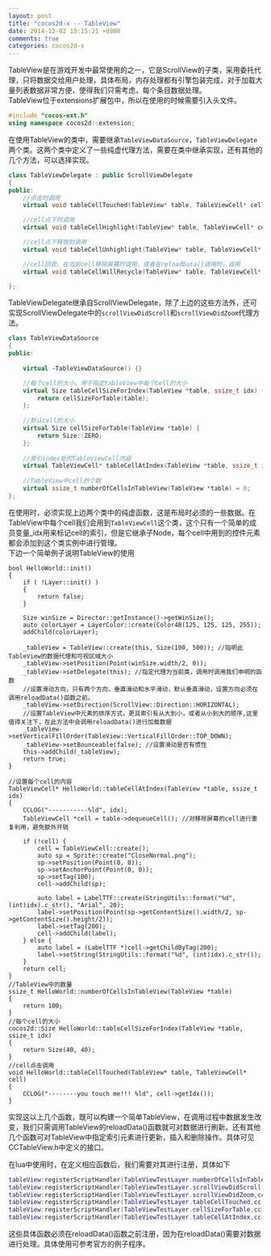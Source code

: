 ```yaml
---
layout: post
title: "cocos2d-x -- TableView"
date: 2014-12-02 15:15:21 +0800
comments: true
categories: cocos2d-x
---
```

TableView是在游戏开发中最常使用的之一，它是ScrollView的子类，采用委托代理，只将数据交给用户处理，具体布局，内存处理都有引擎包装完成，对于加载大量列表数据非常方便，使得我们只需考虑，每个条目数据处理。   
TableView位于extensions扩展包中，所以在使用的时候需要引入头文件。   

```c++
#include "cocos-ext.h"
using namespace cocos2d::extension;
```   
在使用TableView的类中，需要继承`TableViewDataSource`，`TableViewDelegate`两个类。这两个类中定义了一些纯虚代理方法，需要在类中继承实现，还有其他的几个方法，可以选择实现。  <!--more-->

```c++ TableViewDelegate
class TableViewDelegate : public ScrollViewDelegate
{
public:
    //点击时调用
    virtual void tableCellTouched(TableView* table, TableViewCell* cell) = 0;

    //cell点下时调用
    virtual void tableCellHighlight(TableView* table, TableViewCell* cell){};

    //cell点下释放时调用
    virtual void tableCellUnhighlight(TableView* table, TableViewCell* cell){};

    //cell回收，在当前cell移除屏幕时调用，或者在reloadData()调用时，调用
    virtual void tableCellWillRecycle(TableView* table, TableViewCell* cell){};

};
```   
TableViewDelegate继承自ScrollViewDelegate，除了上边的这些方法外，还可实现ScrollViewDelegate中的`scrollViewDidScroll`和`scrollViewDidZoom`代理方法。  

```c++ TableViewDataSource
class TableViewDataSource
{
public:
    
    virtual ~TableViewDataSource() {}

    //每个cell的大小，用于指定tableView中每个Cell的大小
    virtual Size tableCellSizeForIndex(TableView *table, ssize_t idx) {
        return cellSizeForTable(table);
    };
    
    //默认cell的大小
    virtual Size cellSizeForTable(TableView *table) {
        return Size::ZERO;
    };
    
    //索引index处的TableViewCell内容
    virtual TableViewCell* tableCellAtIndex(TableView *table, ssize_t idx) = 0;
    
    //TableView中cell的个数
    virtual ssize_t numberOfCellsInTableView(TableView *table) = 0;
};
```   
在使用时，必须实现上边两个类中的纯虚函数，这是布局时必须的一些数据。在TableView中每个cell我们会用到`TableViewCell`这个类，这个只有一个简单的成员变量_idx用来标记cell的索引，但是它继承子Node，每个cell中用到的控件元素都会添加到这个类实例中进行管理。   
下边一个简单例子说明TableView的使用   
```
bool HelloWorld::init()
{
    if ( !Layer::init() )
    {
        return false;
    }
    
    Size winSize = Director::getInstance()->getWinSize();
    auto colorLayer = LayerColor::create(Color4B(125, 125, 125, 255));
    addChild(colorLayer);
    
    _tableView = TableView::create(this, Size(100, 500)); //指明此TableView的数据代理和可视区域大小
    _tableView->setPosition(Point(winSize.width/2, 0));
    _tableView->setDelegate(this); //指定代理为当前类，调用时调用我们申明的函数
    //设置滑动方向，只有两个方向，垂直滑动和水平滑动，默认垂直滑动，设置方向必须在调用reloadData()函数之前。
    _tableView->setDirection(ScrollView::Direction::HORIZONTAL); 
    //设置TableView中元素的排序方式，更具索引有从大到小，或者从小到大的顺序,这里值得关注下，在此方法中会调用reloadData()进行加载数据
    _tableView->setVerticalFillOrder(TableView::VerticalFillOrder::TOP_DOWN); 
    _tableView->setBounceable(false); //设置滑动是否有惯性
    this->addChild(_tableView);
    return true;
}

//设置每个cell的内容
TableViewCell* HelloWorld::tableCellAtIndex(TableView *table, ssize_t idx)
{
    CCLOG("-----------%ld", idx);
    TableViewCell *cell = table->dequeueCell(); //对移除屏幕的cell进行重复利用，避免额外开销

    if (!cell) {
        cell = TableViewCell::create();
        auto sp = Sprite::create("CloseNormal.png");
        sp->setPosition(Point(0, 0));
        sp->setAnchorPoint(Point(0, 0));
        sp->setTag(100);
        cell->addChild(sp);
        
        auto label = LabelTTF::create(StringUtils::format("%d", (int)idx).c_str(), "Arial", 20);
        label->setPosition(Point(sp->getContentSize().width/2, sp->getContentSize().height/2));
        label->setTag(200);
        cell->addChild(label);
    } else {
        auto label = (LabelTTF *)cell->getChildByTag(200);
        label->setString(StringUtils::format("%d", (int)idx).c_str());
    }
    return cell;
}
//TableView中的数量
ssize_t HelloWorld::numberOfCellsInTableView(TableView *table)
{
    return 100;
}
//每个cell的大小
cocos2d::Size HelloWorld::tableCellSizeForIndex(TableView *table, ssize_t idx)
{
    return Size(40, 40);
}
//cell点击调用
void HelloWorld::tableCellTouched(TableView* table, TableViewCell* cell)
{
    CCLOG("--------you touch me!!! %ld", cell->getIdx());
}
```   
实现这以上几个函数，既可以构建一个简单TableView，在调用过程中数据发生改变，我们只需调用TableView的reloadData()函数就可对数据进行刷新。还有其他几个函数可对TableView中指定索引元素进行更新，插入和删除操作。具体可见CCTableView.h中定义的接口。   

在lua中使用时，在定义相应函数后，我们需要对其进行注册，具体如下
```lua
tableView:registerScriptHandler(TableViewTestLayer.numberOfCellsInTableView,cc.NUMBER_OF_CELLS_IN_TABLEVIEW)  
tableView:registerScriptHandler(TableViewTestLayer.scrollViewDidScroll,cc.SCROLLVIEW_SCRIPT_SCROLL)
tableView:registerScriptHandler(TableViewTestLayer.scrollViewDidZoom,cc.SCROLLVIEW_SCRIPT_ZOOM)
tableView:registerScriptHandler(TableViewTestLayer.tableCellTouched,cc.TABLECELL_TOUCHED)
tableView:registerScriptHandler(TableViewTestLayer.cellSizeForTable,cc.TABLECELL_SIZE_FOR_INDEX)
tableView:registerScriptHandler(TableViewTestLayer.tableCellAtIndex,cc.TABLECELL_SIZE_AT_INDEX)
```   
这些具体函数必须在reloadData()函数之前注册，因为在reloadData()需要对数据进行处理。具体使用可参考官方的例子程序。
